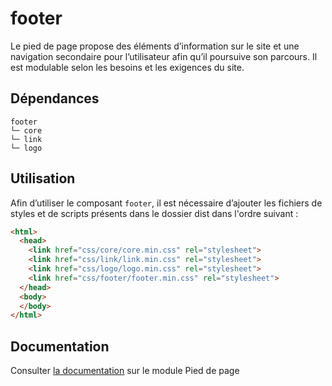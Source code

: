 # footer

Le pied de page propose des éléments d’information sur le site et une navigation secondaire pour l’utilisateur afin qu’il poursuive son parcours. Il est modulable selon les besoins et les exigences du site.

## Dépendances
```shell
footer
└─ core
└─ link
└─ logo
```

## Utilisation
Afin d’utiliser le composant `footer`, il est nécessaire d’ajouter les fichiers de styles et de scripts présents dans le dossier dist dans l'ordre suivant :
```html
<html>
  <head>
    <link href="css/core/core.min.css" rel="stylesheet">
    <link href="css/link/link.min.css" rel="stylesheet">
    <link href="css/logo/logo.min.css" rel="stylesheet">
    <link href="css/footer/footer.min.css" rel="stylesheet">
  </head>
  <body>
  </body>
</html>
```

## Documentation

Consulter [la documentation](https://gouvfr.atlassian.net/wiki/spaces/DB/pages/222331413/Pied+de+page+-+Footer) sur le module Pied de page